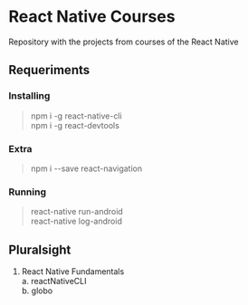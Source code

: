 # React Native Courses

Repository with the projects from courses of the React Native

## Requeriments

### Installing

> npm i -g react-native-cli\
> npm i -g react-devtools

### Extra

> npm i --save react-navigation

### Running

> react-native run-android\
> react-native log-android

## Pluralsight

 1. React Native Fundamentals\
    a. reactNativeCLI\
    b. globo

